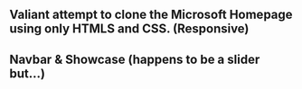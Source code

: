 ## Valiant attempt to clone the Microsoft Homepage using only HTMLS and CSS. (Responsive)

## Navbar & Showcase (happens to be a slider but...)

![]()

